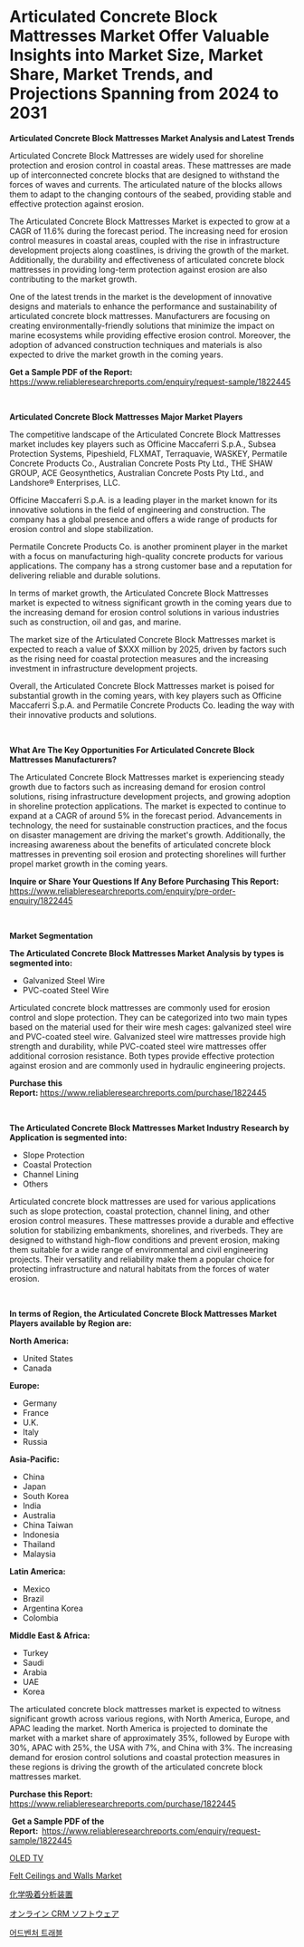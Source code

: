<p><h1>Articulated Concrete Block Mattresses Market Offer Valuable Insights into Market Size, Market Share, Market Trends, and Projections Spanning from 2024 to 2031</h1></p><p><strong>Articulated Concrete Block Mattresses Market Analysis and Latest Trends</strong></p>
<p><p>Articulated Concrete Block Mattresses are widely used for shoreline protection and erosion control in coastal areas. These mattresses are made up of interconnected concrete blocks that are designed to withstand the forces of waves and currents. The articulated nature of the blocks allows them to adapt to the changing contours of the seabed, providing stable and effective protection against erosion.</p><p>The Articulated Concrete Block Mattresses Market is expected to grow at a CAGR of 11.6% during the forecast period. The increasing need for erosion control measures in coastal areas, coupled with the rise in infrastructure development projects along coastlines, is driving the growth of the market. Additionally, the durability and effectiveness of articulated concrete block mattresses in providing long-term protection against erosion are also contributing to the market growth.</p><p>One of the latest trends in the market is the development of innovative designs and materials to enhance the performance and sustainability of articulated concrete block mattresses. Manufacturers are focusing on creating environmentally-friendly solutions that minimize the impact on marine ecosystems while providing effective erosion control. Moreover, the adoption of advanced construction techniques and materials is also expected to drive the market growth in the coming years.</p></p>
<p><strong>Get a Sample PDF of the Report:&nbsp;</strong> <a href="https://www.reliableresearchreports.com/enquiry/request-sample/1822445">https://www.reliableresearchreports.com/enquiry/request-sample/1822445</a></p>
<p>&nbsp;</p>
<p><strong>Articulated Concrete Block Mattresses Major Market Players</strong></p>
<p><p>The competitive landscape of the Articulated Concrete Block Mattresses market includes key players such as Officine Maccaferri S.p.A., Subsea Protection Systems, Pipeshield, FLXMAT, Terraquavie, WASKEY, Permatile Concrete Products Co., Australian Concrete Posts Pty Ltd., THE SHAW GROUP, ACE Geosynthetics, Australian Concrete Posts Pty Ltd., and Landshore® Enterprises, LLC. </p><p>Officine Maccaferri S.p.A. is a leading player in the market known for its innovative solutions in the field of engineering and construction. The company has a global presence and offers a wide range of products for erosion control and slope stabilization.</p><p>Permatile Concrete Products Co. is another prominent player in the market with a focus on manufacturing high-quality concrete products for various applications. The company has a strong customer base and a reputation for delivering reliable and durable solutions.</p><p>In terms of market growth, the Articulated Concrete Block Mattresses market is expected to witness significant growth in the coming years due to the increasing demand for erosion control solutions in various industries such as construction, oil and gas, and marine.</p><p>The market size of the Articulated Concrete Block Mattresses market is expected to reach a value of $XXX million by 2025, driven by factors such as the rising need for coastal protection measures and the increasing investment in infrastructure development projects.</p><p>Overall, the Articulated Concrete Block Mattresses market is poised for substantial growth in the coming years, with key players such as Officine Maccaferri S.p.A. and Permatile Concrete Products Co. leading the way with their innovative products and solutions.</p></p>
<p>&nbsp;</p>
<p><strong>What Are The Key Opportunities For Articulated Concrete Block Mattresses Manufacturers?</strong></p>
<p><p>The Articulated Concrete Block Mattresses market is experiencing steady growth due to factors such as increasing demand for erosion control solutions, rising infrastructure development projects, and growing adoption in shoreline protection applications. The market is expected to continue to expand at a CAGR of around 5% in the forecast period. Advancements in technology, the need for sustainable construction practices, and the focus on disaster management are driving the market's growth. Additionally, the increasing awareness about the benefits of articulated concrete block mattresses in preventing soil erosion and protecting shorelines will further propel market growth in the coming years.</p></p>
<p><strong>Inquire or Share Your Questions If Any Before Purchasing This Report:</strong> <a href="https://www.reliableresearchreports.com/enquiry/pre-order-enquiry/1822445">https://www.reliableresearchreports.com/enquiry/pre-order-enquiry/1822445</a></p>
<p>&nbsp;</p>
<p><strong>Market Segmentation</strong></p>
<p><strong>The Articulated Concrete Block Mattresses Market Analysis by types is segmented into:</strong></p>
<p><ul><li>Galvanized Steel Wire</li><li>PVC-coated Steel Wire</li></ul></p>
<p><p>Articulated concrete block mattresses are commonly used for erosion control and slope protection. They can be categorized into two main types based on the material used for their wire mesh cages: galvanized steel wire and PVC-coated steel wire. Galvanized steel wire mattresses provide high strength and durability, while PVC-coated steel wire mattresses offer additional corrosion resistance. Both types provide effective protection against erosion and are commonly used in hydraulic engineering projects.</p></p>
<p><strong>Purchase this Report:&nbsp;</strong><a href="https://www.reliableresearchreports.com/purchase/1822445">https://www.reliableresearchreports.com/purchase/1822445</a></p>
<p>&nbsp;</p>
<p><strong>The Articulated Concrete Block Mattresses Market Industry Research by Application is segmented into:</strong></p>
<p><ul><li>Slope Protection</li><li>Coastal Protection</li><li>Channel Lining</li><li>Others</li></ul></p>
<p><p>Articulated concrete block mattresses are used for various applications such as slope protection, coastal protection, channel lining, and other erosion control measures. These mattresses provide a durable and effective solution for stabilizing embankments, shorelines, and riverbeds. They are designed to withstand high-flow conditions and prevent erosion, making them suitable for a wide range of environmental and civil engineering projects. Their versatility and reliability make them a popular choice for protecting infrastructure and natural habitats from the forces of water erosion.</p></p>
<p>&nbsp;</p>
<p><strong>In terms of Region, the Articulated Concrete Block Mattresses Market Players available by Region are:</strong></p>
<p>
    <p> <strong> North America: </strong>
        <ul>
            <li>United States</li>
            <li>Canada</li>
        </ul>
        </p> 
    <p> <strong> Europe: </strong>
        <ul>
            <li>Germany</li>
            <li>France</li>
            <li>U.K.</li>
            <li>Italy</li>
            <li>Russia</li>
        </ul>
        </p> 
    <p> <strong> Asia-Pacific: </strong>
        <ul>
            <li>China</li>
            <li>Japan</li>
            <li>South Korea</li>
            <li>India</li>
            <li>Australia</li>
            <li>China Taiwan</li>
            <li>Indonesia</li>
            <li>Thailand</li>
            <li>Malaysia</li>
        </ul>
        </p> 
    <p> <strong> Latin America: </strong>
        <ul>
            <li>Mexico</li>
            <li>Brazil</li>
            <li>Argentina Korea</li>
            <li>Colombia</li>
        </ul>
        </p> 
    <p> <strong> Middle East & Africa: </strong>
        <ul>
            <li>Turkey</li>
            <li>Saudi</li>
            <li>Arabia</li>
            <li>UAE</li>
            <li>Korea</li>
        </ul>
    </p>
    </p>
<p><p>The articulated concrete block mattresses market is expected to witness significant growth across various regions, with North America, Europe, and APAC leading the market. North America is projected to dominate the market with a market share of approximately 35%, followed by Europe with 30%, APAC with 25%, the USA with 7%, and China with 3%. The increasing demand for erosion control solutions and coastal protection measures in these regions is driving the growth of the articulated concrete block mattresses market.</p></p>
<p><strong>Purchase this Report: </strong><a href="https://www.reliableresearchreports.com/purchase/1822445">https://www.reliableresearchreports.com/purchase/1822445</a></p>
<p>&nbsp;<strong>Get a Sample PDF of the Report:&nbsp;&nbsp;</strong><a href="https://www.reliableresearchreports.com/enquiry/request-sample/1822445">https://www.reliableresearchreports.com/enquiry/request-sample/1822445</a></p>
<p><strong></strong></p>
<p><p><a href="https://github.com/bvubpqd5241630/Market-Research-Report-List-1/blob/main/4842787698.md">OLED TV</a></p><p><a href="https://github.com/Airanohannonzb68e5pb53oc1/Market-Research-Report-List-1/blob/main/felt-ceilings-and-walls-market.md">Felt Ceilings and Walls Market</a></p><p><a href="https://medium.com/@lindakreitz2023/%E5%8C%96%E5%AD%A6%E5%90%B8%E7%9D%80%E5%88%86%E6%9E%90%E8%A3%85%E7%BD%AE%E3%81%AE%E5%B8%82%E5%A0%B4%E8%A6%8F%E6%A8%A1-%E5%B8%82%E5%A0%B4%E5%B1%95%E6%9C%9B%E3%81%8A%E3%82%88%E3%81%B3%E5%B8%82%E5%A0%B4%E4%BA%88%E6%B8%AC-2024%E5%B9%B4%E3%81%8B%E3%82%892031%E5%B9%B4-b19db8ec3f89">化学吸着分析装置</a></p><p><a href="https://github.com/bucuel854722/Market-Research-Report-List-1/blob/main/11512131007.md">オンライン CRM ソフトウェア</a></p><p><a href="https://github.com/khytkeqagplkzqvh/Market-Research-Report-List-1/blob/main/8154915699.md">어드벤처 트래블</a></p></p>
